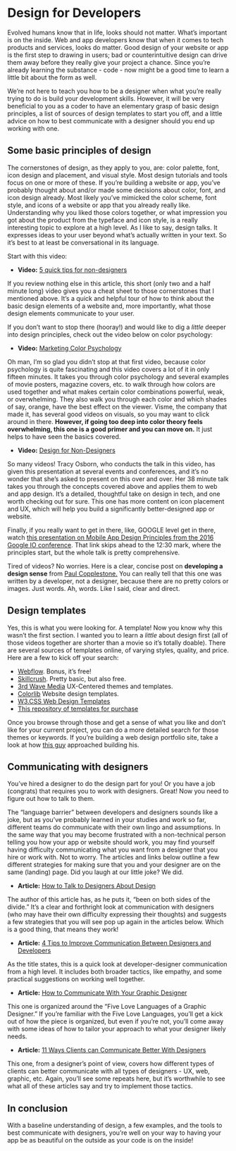 # Design for Developers
Evolved humans know that in life, looks should not matter. What’s important is on the inside. Web and app developers know that when it comes to tech products and services, looks do matter. Good design of your website or app is the first step to drawing in users; bad or counterintuitive design can drive them away before they really give your project a chance. Since you’re already learning the substance - code - now might be a good time to learn a little bit about the form as well. 
 
We’re not here to teach you how to be a designer when what you’re really trying to do is build your development skills. However, it will be very beneficial to you as a coder to have an elementary grasp of basic design principles, a list of sources of design templates to start you off, and a little advice on how to best communicate with a designer should you end up working with one. 
 
 
## Some basic principles of design 
The cornerstones of design, as they apply to you, are: color palette, font, icon design and placement, and visual style. Most design tutorials and tools focus on one or more of these. If you’re building a website or app, you’ve probably thought about and/or made some decisions about color, font, and icon design already. Most likely you’ve mimicked the color scheme, font style, and icons of a website or app that you already really like. Understanding why you liked those colors together, or what impression you got about the product from the typeface and icon style, is a really interesting topic to explore at a high level. As I like to say, design talks. It expresses ideas to your user beyond what’s actually written in your text. So it’s best to at least be conversational in its language. 
 
Start with this video:
 
* **Video:** [5 quick tips for non-designers](https://www.youtube.com/watch?v=KJJlxdqg1Dc)
 
If you review nothing else in this article, this short (only two and a half minute long) video gives you a cheat sheet to those cornerstones that I mentioned above. It’s a quick and helpful tour of how to think about the basic design elements of a website and, more importantly, what those design elements communicate to your user.
 
If you don’t want to stop there (hooray!) and would like to dig a *little* deeper into design principles, check out the video below on color psychology: 
 
* **Video:** [Marketing Color Psychology](https://www.youtube.com/watch?v=x0smq5ljlf4)
 
Oh man, I’m so glad you didn’t stop at that first video, because color psychology is quite fascinating and this video covers a lot of it in only fifteen minutes. It takes you through color psychology and several examples of movie posters, magazine covers, etc. to walk through how colors are used together and what makes certain color combinations powerful, weak, or overwhelming. They also walk you through each color and which shades of say, orange, have the best effect on the viewer. Visme, the company that made it, has several good videos on visuals, so you may want to click around in there. **However, if going too deep into color theory feels overwhelming, this one is a good primer and you can move on.** It just helps to have seen the basics covered.  
 
* **Video:** [Design for Non-Designers](https://youtu.be/MwbZiGd0gco)
 
So many videos! Tracy Osborn, who conducts the talk in this video, has given this presentation at several events and conferences, and it’s no wonder that she’s asked to present on this over and over. Her 38 minute talk takes you through the concepts covered above and applies them to web and app design. It’s a detailed, thoughtful take on design in tech, and one worth checking out for sure. This one has more content on icon placement and UX, which will help you build a significantly better-designed app or website.  
 
Finally, if you really want to get in there, like, GOOGLE level get in there, watch [this presentation on Mobile App Design Principles from the 2016 Google IO conference](https://youtu.be/u7iUoxqKaKU?t=750). That link skips ahead to the 12:30 mark, where the principles start, but the whole talk is pretty comprehensive.
 
Tired of videos? No worries. Here is a clear, concise post on **developing a design sense** from [Paul Copplestone.](https://paul.copplest.one/blog/design.html#building-a-design-y-sense) You can really tell that this one was written by a developer, not a designer, because there are no pretty colors or images. Just words. Ah, words. Like I said, clear and direct. 
 
## Design templates 
Yes, this is what you were looking for. A template! Now you know why this wasn’t the first section. I wanted you to learn a *little* about design first (all of those videos together are shorter than a movie so it’s totally doable). There are several sources of templates online, of varying styles, quality, and price. Here are a few to kick off your search:
 
* [Webflow](https://webflow.com/free-website-templates). Bonus, it’s free! 
* [Skillcrush](https://skillcrush.com/blog/free-portfolio-templates/). Pretty basic, but also free.
* [3rd Wave Media](https://themes.3rdwavemedia.com/) UX-Centered themes and templates. 
* [Colorlib](https://colorlib.com/wp/designer-website-templates/) Website design templates. 
* [W3.CSS Web Design Templates](https://www.w3schools.com/css/css_rwd_templates.asp)
* [This repository of templates for purchase](https://themeforest.net/search/portfolio%20developer)
 
Once you browse through those and get a sense of what you like and don’t like for your current project, you can do a more detailed search for those themes or keywords. If you’re building a web design portfolio site, take a look at how [this guy](https://www.youtube.com/watch?v=43cusmuLFMw) approached building his. 
 
## Communicating with designers
You’ve hired a designer to do the design part for you! Or you have a job (congrats) that requires you to work with designers. Great! Now you need to figure out how to talk to them.
 
The “language barrier” between developers and designers sounds like a joke, but as you’ve probably learned in your studies and work so far, different teams do communicate with their own lingo and assumptions. In the same way that you may become frustrated with a non-technical person telling you how your app or website should work, you may find yourself having difficulty communicating what you want from a designer that you hire or work with. Not to worry. The articles and links below outline a few different strategies for making sure that you and your designer are on the same (landing) page. Did you laugh at our little joke? We did. 
 
* **Article:** [How to Talk to Designers About Design](https://www.netguru.com/blog/talking-designers-about-design)
 
The author of this article has, as he puts it, “been on both sides of the divide.” It’s a clear and forthright look at communication with designers (who may have their own difficulty expressing their thoughts) and suggests a few strategies that you will see pop up again in the articles below. Which is a good thing, that means they work!
 
* **Article:** [4 Tips to Improve Communication Between Designers and Developers](https://www.secretstache.com/blog/improve-communication-designers-developers/)
 
As the title states, this is a quick look at developer-designer communication from a high level. It includes both broader tactics, like empathy, and some practical suggestions on working well together. 
 
* **Article:** [How to Communicate With Your Graphic Designer](https://designpickle.com/how-to-communicate-with-your-graphic-designer)
 
This one is organized around the “Five Love Languages of a Graphic Designer.” If you’re familiar with the Five Love Languages, you’ll get a kick out of how the piece is organized, but even if you’re not, you’ll come away with some ideas of how to tailor your approach to what your designer likely needs. 
 
* **Article:** [11 Ways Clients can Communicate Better With Designers](https://www.creativebloq.com/business/communicate-better-designers-101413329)
 
This one, from a designer’s point of view, covers how different types of clients can better communicate with all types of designers - UX, web, graphic, etc. Again, you’ll see some repeats here, but it’s worthwhile to see what all of these articles say and try to implement those tactics. 
 
 
## In conclusion
With a baseline understanding of design, a few examples, and the tools to best communicate with designers, you’re well on your way to having your app be as beautiful on the outside as your code is on the inside! 
